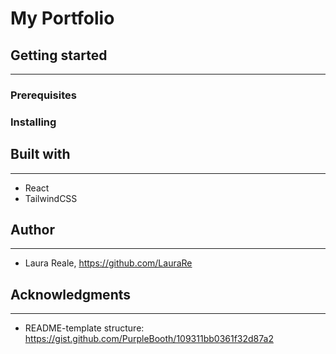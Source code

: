 # My Portfolio
## Getting started 
---
### Prerequisites
### Installing

## Built with
---
* React
* TailwindCSS 

## Author
---
* Laura Reale, https://github.com/LauraRe 

## Acknowledgments
---
* README-template structure: https://gist.github.com/PurpleBooth/109311bb0361f32d87a2